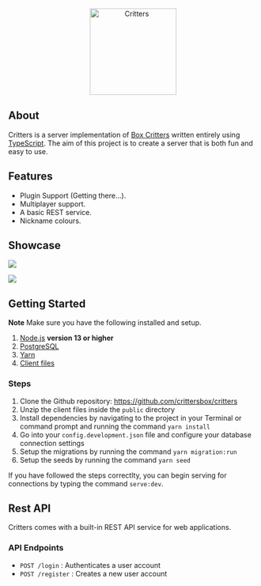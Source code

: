 <div align="center">
  <br />
  <p>
    <a href="#"><img src="https://user-images.githubusercontent.com/38108408/79511435-33de8880-8037-11ea-91b2-a97274fef874.png" width="175" alt="Critters" /></a>
  </p>
</div>

## About

Critters is a server implementation of [Box Critters](https://boxcritters.com) written entirely using [TypeScript](https://www.typescriptlang.org). The aim of this project is to create a server that is both fun and easy to use.

## Features

- Plugin Support (Getting there...).
- Multiplayer support.
- A basic REST service.
- Nickname colours.

## Showcase

![](https://user-images.githubusercontent.com/38108408/79524763-3fdb4200-8059-11ea-9ddc-bd2b23af3d07.png)

![](https://user-images.githubusercontent.com/38108408/79699319-c88af580-8286-11ea-84da-1f38d66d4ec9.png)


## Getting Started

**Note** Make sure you have the following installed and setup.

1. [Node.js](NodeJS) **version 13 or higher**
2. [PostgreSQL](https://www.postgresql.org)
3. [Yarn](https://yarnpkg.com)
4. [Client files](https://mega.nz/file/3JQCWaTB#q_enKTUtv120YFduFvGIqZdEnC0DL8sXYTE_AmnzenQ)

### Steps

1. Clone the Github repository: https://github.com/crittersbox/critters
2. Unzip the client files inside the `public` directory
3. Install dependencies by navigating to the project in your Terminal or command prompt and running the command `yarn install`
4. Go into your `config.development.json` file and configure your database connection settings
5. Setup the migrations by running the command `yarn migration:run`
6. Setup the seeds by running the command `yarn seed`

If you have followed the steps correctlty, you can begin serving for connections by typing the command `serve:dev`.

## Rest API

Critters comes with a built-in REST API service for web applications.

### API Endpoints

- `POST /login` : Authenticates a user account
- `POST /register` : Creates a new user account
